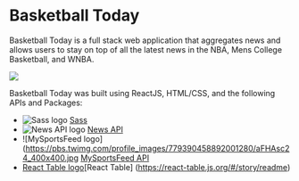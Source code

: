 
# Basketball Today

Basketball Today is a full stack web application that aggregates news and allows users to stay on top of all the latest news in the NBA, Mens College Basketball, and WNBA.

<img src="#" />

Basketball Today was built using ReactJS, HTML/CSS, and the following APIs and Packages:
*  ![Sass logo](https://sass-lang.com/assets/img/styleguide/color-1c4aab2b.png) [Sass](https://sass-lang.com/documentation/file.SASS_REFERENCE.html)
* ![News API logo](https://newsapi.org/images/n-logo-border.png) [News API](https://newsapi.org/docs)
* ![MySportsFeed logo](https://pbs.twimg.com/profile_images/779390458892001280/aFHAsc24_400x400.jpg [MySportsFeed API](https://www.mysportsfeeds.com/data-feeds/api-docs/)
* [React Table logo](https://reactjsexample.com/content/images/2018/03/logo-react-table.png)[React Table] (https://react-table.js.org/#/story/readme)